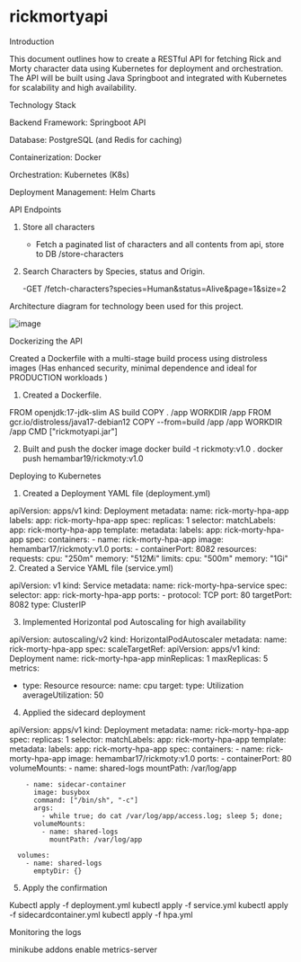 # rickmortyapi

Introduction

This document outlines how to create a RESTful API for fetching Rick and Morty character data using Kubernetes for deployment and orchestration. The API will be built using Java Springboot and integrated with Kubernetes for scalability and high availability.

Technology Stack

Backend Framework: Springboot API

Database: PostgreSQL (and Redis for caching)

Containerization: Docker

Orchestration: Kubernetes (K8s)

Deployment Management: Helm Charts

API Endpoints

1. Store all characters
   
   - Fetch a paginated list of characters and all contents from api, store to DB  /store-characters
     
2. Search Characters by Species, status and Origin.

   -GET /fetch-characters?species=Human&status=Alive&page=1&size=2

Architecture diagram for technology been used for this project.    
 
![image](https://github.com/user-attachments/assets/72913e41-097f-42db-9e7c-ef60debcb509)

Dockerizing the API

Created a Dockerfile with a multi-stage build process using distroless images (Has enhanced security, minimal dependence and ideal for PRODUCTION workloads )

1. Created a Dockerfile.

FROM openjdk:17-jdk-slim AS build
COPY . /app
WORKDIR /app
FROM gcr.io/distroless/java17-debian12
COPY --from=build /app /app
WORKDIR /app
CMD ["rickmotyapi.jar"]

2. Built and push the docker image
docker build -t rickmoty:v1.0 .
docker push hemambar19/rickmoty:v1.0

Deploying to Kubernetes
1. Created a Deployment YAML file (deployment.yml)
   
apiVersion: apps/v1
kind: Deployment
metadata:
  name: rick-morty-hpa-app
  labels:
    app: rick-morty-hpa-app
spec:
  replicas: 1
  selector:
    matchLabels:
      app: rick-morty-hpa-app
  template:
    metadata:
      labels:
        app: rick-morty-hpa-app
    spec:
      containers:
      - name: rick-morty-hpa-app
        image: hemambar17/rickmoty:v1.0
        ports:
        - containerPort: 8082
        resources:
          requests:
            cpu: "250m"
            memory: "512Mi"
          limits:
            cpu: "500m"
            memory: "1Gi"
2. Created a Service YAML file (service.yml)

apiVersion: v1
kind: Service
metadata:
  name: rick-morty-hpa-service
spec:
  selector:
    app: rick-morty-hpa-app
  ports:
    - protocol: TCP
      port: 80
      targetPort: 8082
  type: ClusterIP

3. Implemented Horizontal pod Autoscaling for high availability

apiVersion: autoscaling/v2
kind: HorizontalPodAutoscaler
metadata:
  name: rick-morty-hpa-app
spec:
  scaleTargetRef:
    apiVersion: apps/v1
    kind: Deployment
    name: rick-morty-hpa-app
  minReplicas: 1
  maxReplicas: 5
  metrics:
  - type: Resource
    resource:
      name: cpu
      target:
        type: Utilization
        averageUtilization: 50

4. Applied the sidecard deployment

apiVersion: apps/v1
kind: Deployment
metadata:
  name: rick-morty-hpa-app
spec:
  replicas: 1
  selector:
    matchLabels:
      app: rick-morty-hpa-app
  template:
    metadata:
      labels:
        app: rick-morty-hpa-app
    spec:
      containers:
        - name: rick-morty-hpa-app
          image: hemambar17/rickmoty:v1.0
          ports:
            - containerPort: 80
          volumeMounts:
            - name: shared-logs
              mountPath: /var/log/app

        - name: sidecar-container
          image: busybox
          command: ["/bin/sh", "-c"]
          args:
            - while true; do cat /var/log/app/access.log; sleep 5; done;
          volumeMounts:
            - name: shared-logs
              mountPath: /var/log/app

      volumes:
        - name: shared-logs
          emptyDir: {}
          
5. Apply the confirmation 

Kubectl apply -f deployment.yml
kubectl apply -f service.yml
kubectl apply -f sidecardcontainer.yml
kubectl apply -f hpa.yml

Monitoring the logs

minikube addons enable metrics-server


